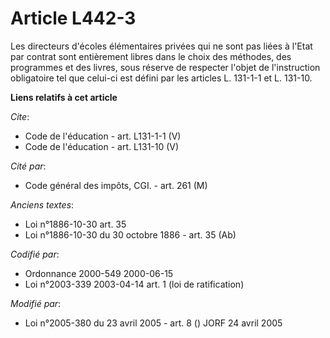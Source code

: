 # Article L442-3

Les directeurs d'écoles élémentaires privées qui ne sont pas liées à l'Etat par contrat sont entièrement libres dans le choix
des méthodes, des programmes et des livres, sous réserve de respecter l'objet de l'instruction obligatoire tel que celui-ci
est défini par les articles L. 131-1-1 et L. 131-10.

**Liens relatifs à cet article**

_Cite_:

  - Code de l'éducation - art. L131-1-1 (V)
  - Code de l'éducation - art. L131-10 (V)

_Cité par_:

  - Code général des impôts, CGI. - art. 261 (M)

_Anciens textes_:

  - Loi n°1886-10-30 art. 35
  - Loi n°1886-10-30 du 30 octobre 1886 - art. 35 (Ab)

_Codifié par_:

  - Ordonnance 2000-549 2000-06-15
  - Loi n°2003-339 2003-04-14 art. 1 (loi de ratification)

_Modifié par_:

  - Loi n°2005-380 du 23 avril 2005 - art. 8 () JORF 24 avril 2005
